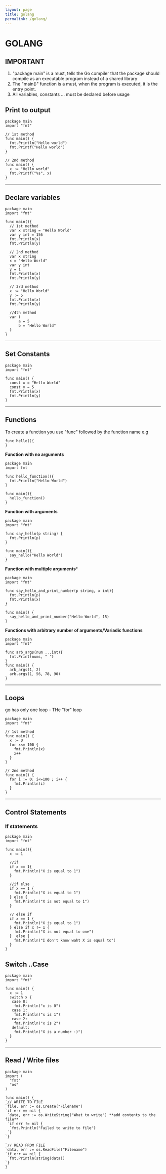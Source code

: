 ```yaml
---
layout: page
title: golang
permalink: /golang/
---
```


# GOLANG
## IMPORTANT

1. "package main" is a must, tells the Go compiler that the package should compile as an executable program instead of a shared library
2. The "main()" function is a must, when the program is executed, it is the entry point.
3. All variables, constants ... must be declared before usage

## Print to output
~~~
package main
import "fmt"

// 1st method
func main() {
  fmt.Println("Hello world")
  fmt.Printf("Hello world")
}

// 2nd method
func main() {
  x := "Hello world"
  fmt.Printf("%s", x)
}

~~~

---

## Declare variables
~~~
package main
import "fmt"

func main(){
  // 1st method
  var x string = "Hello World"
  var y int = 156
  fmt.Println(x)
  fmt.Println(y)
  
  // 2nd method
  var x string
  x = "Hello World"
  var y int
  y = 1
  fmt.Println(x)
  fmt.Println(y)
  
  // 3rd method
  x := "Hello World"
  y := 5
  fmt.Println(x)
  fmt.Println(y)
  
  //4th method
  var (
      a = 5
      b = "Hello World"
  )
}
~~~

---

## Set Constants
~~~
package main
import "fmt"

func main() {
  const x = "Hello World"
  const y = 5
  fmt.Println(x)
  fmt.Println(y)
}
~~~

---

## Functions
To create a function you use "func" followed by the function name e.g
~~~
func hello(){
}
~~~

**Function with no arguments**
~~~
package main
import fmt

func hello_function(){
  fmt.Println("Hello World")
}

func main(){
  hello_function()
}
~~~

**Function with arguments**
~~~
package main
import "fmt"

func say_hello(p string) {
  fmt.Println(p)
}

func main(){
  say_hello("Hello World")
}
~~~

**Function with multiple arguments***
~~~
package main
import "fmt"

func say_hello_and_print_number(p string, x int){
  fmt.Println(p)
  fmt.Println(x)
}

func main() {
  say_hello_and_print_number("Hello World", 15)
}
~~~

**Functions with arbitrary number of arguments/Variadic functions**
~~~
package main
import "fmt"

func arb_args(num ...int){
  fmt.Print(nums, " ")
}
func main() {
  arb_args(1, 2)
  arb.args(1, 56, 78, 90)
}
~~~

---
## Loops
go has only one loop - THe "for" loop
~~~
package main
import "fmt"

// 1st method 
func main() {
  x := 0
  for x<= 100 {
    fmt.Println(x)
    x++
  }
}

// 2nd method
func main() {
  for i := 0; i<=100 ; i++ {
    fmt.Println(i)
  }
}

~~~

---

## Control Statements

### If statements
~~~
package main
import "fmt"

func main(){
  x := 1
  
  //if
  if x == 1{
    fmt.Println("X is equal to 1")
  } 
  
  //if else
  if x == 1 {
    fmt.Println("X is equal to 1")
  } else {
    fmt.Println("X is not equal to 1")
  }
  
  // else if
  if x == 1 {
    fmt.Println("X is equal to 1")
  } else if x != 1 {
    fmt.Println("X is not equal to one")
  }  else {
    fmt.Println("I don't know waht X is equal to")
  }
}
~~~

## Switch ..Case
~~~
package main
import "fmt"

func main() {
  x := 1
  switch x {
   case 0:
    fmt.Println("x is 0")
   case 1:
    fmt.Println("x is 1")
   case 2:
    fmt.Println("x is 2")
   default:
    fmt.Println("X is a number :)")
  }
}

~~~

---

## Read / Write files
~~~
package main
import (
  "fmt"
  "os"
)

func main() {
`// WRITE TO FILE
`file, err := os.Create("Filename")
`if err == nil {
 `data, err := os.WriteString("What to write") **add contents to the file**
 `if err != nil {
  `fmt.Println("Failed to write to file")
 `}
`}

`// READ FROM FILE
`data, err := os.ReadFile("Filename")
`if err == nil {
 `fmt.Println(string(data))
`}
}
~~~
